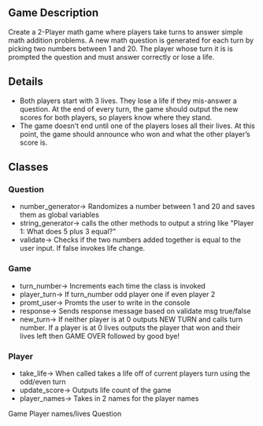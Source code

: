## Game Description
Create a 2-Player math game where players take turns to answer simple math addition problems. A new math question is generated for each turn by picking two numbers between 1 and 20. The player whose turn it is is prompted the question and must answer correctly or lose a life. 
## Details 
- Both players start with 3 lives. They lose a life if they mis-answer a question. At the end of every turn, the game should output the new scores for both players, so players know where they stand.
- The game doesn’t end until one of the players loses all their lives. At this point, the game should announce who won and what the other player’s score is. 

## Classes 

### Question 
- number_generator-> Randomizes a number between 1 and 20 and saves them as global variables 
- string_generator-> calls the other methods to output a string like "Player 1: What does 5 plus 3 equal?" 
- validate-> Checks if the two numbers added together is equal to the user input. If false invokes life change.

### Game 
- turn_number-> Increments each time the class is invoked 
- player_turn-> If turn_number odd player one if even player 2 
- promt_user-> Promts the user to write in the console 
- response-> Sends response message based on validate msg true/false 
- new_turn-> If neither player is at 0 outputs NEW TURN and calls turn number. If a player is at 0 lives
outputs the player that won and their lives left then GAME OVER followed by good bye! 


### Player 
- take_life-> When called takes a life off of current players turn using the odd/even turn  
- update_score-> Outputs life count of the game  
- player_names-> Takes in 2 names for the player names

Game
Player names/lives
Question 
